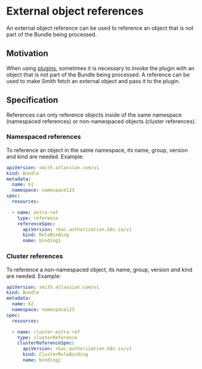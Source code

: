 # External object references

An external object reference can be used to reference an object that is not part of the Bundle being processed.

## Motivation

When using [plugins](plugins.md), sometimes it is necessary to invoke the plugin with an object that is not
part of the Bundle being processed. A reference can be used to make Smith fetch an external object and
pass it to the plugin.

## Specification

References can only reference objects inside of the same namespace (namespaced references) or
non-namespaced objects (cluster references). 

### Namespaced references

To reference an object in the same namespace, its name, group, version and kind are needed. Example:

```yaml
apiVersion: smith.atlassian.com/v1
kind: Bundle
metadata:
  name: b1
  namespace: namespace123
spec:
  resources:

  - name: extra-ref
    type: reference
    referenceSpec:
      apiVersion: rbac.authorization.k8s.io/v1
      kind: RoleBinding
      name: binding1
```

### Cluster references

To reference a non-namespaced object, its name, group, version and kind are needed. Example:

```yaml
apiVersion: smith.atlassian.com/v1
kind: Bundle
metadata:
  name: b2
  namespace: namespace123
spec:
  resources:

  - name: cluster-extra-ref
    type: clusterReference
    clusterReferenceSpec:
      apiVersion: rbac.authorization.k8s.io/v1
      kind: ClusterRoleBinding
      name: binding2
```
